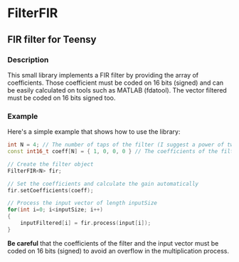 # FilterFIR #

## FIR filter for Teensy ##

### Description ###
This small library implements a FIR filter by providing the array of coefficients. Those coefficient must be coded on 16 bits (signed) and can be easily calculated on tools such as MATLAB (fdatool). The vector filtered must be coded on 16 bits signed too.

### Example ###
Here's a simple example that shows how to use the library:

```cpp
int N = 4; // The number of taps of the filter (I suggest a power of two)
const int16_t coeff[N] = { 1, 0, 0, 0 } // The coefficients of the filter

// Create the filter object
FilterFIR<N> fir;

// Set the coefficients and calculate the gain automatically
fir.setCoefficients(coeff);

// Process the input vector of length inputSize
for(int i=0; i<inputSize; i++)
{
	inputFiltered[i] = fir.process(input[i]);
}
```

**Be careful** that the coefficients of the filter and the input vector must be coded on 16 bits (signed) to avoid an overflow in the multiplication process.
